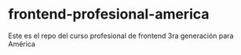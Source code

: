 frontend-profesional-america
============================

Este es el repo del curso profesional de frontend 3ra generación para América
